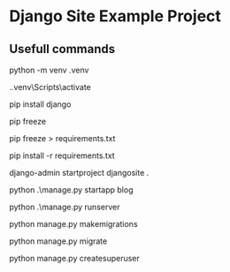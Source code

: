 # Django Site Example Project

## Usefull commands

python -m venv .venv 


.\.venv\Scripts\activate

pip install django

pip freeze

pip freeze > requirements.txt

pip install -r requirements.txt

django-admin startproject djangosite .

python .\manage.py startapp blog

python .\manage.py runserver

python manage.py makemigrations

python manage.py migrate

python manage.py createsuperuser
